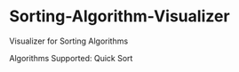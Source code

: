 # Sorting-Algorithm-Visualizer

Visualizer for Sorting Algorithms

Algorithms Supported:  Quick Sort
